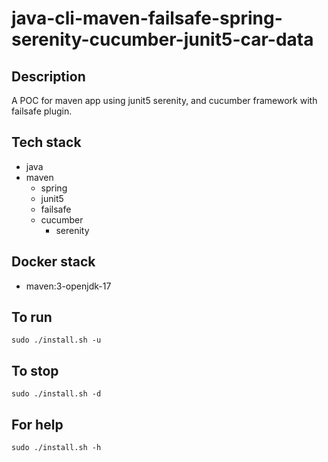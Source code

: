 # java-cli-maven-failsafe-spring-serenity-cucumber-junit5-car-data

## Description
A POC for maven app using junit5
serenity, and cucumber framework with failsafe plugin.

## Tech stack
- java
- maven
	- spring
  - junit5
  - failsafe
  - cucumber
	- serenity


## Docker stack
- maven:3-openjdk-17

## To run
`sudo ./install.sh -u`

## To stop
`sudo ./install.sh -d`

## For help
`sudo ./install.sh -h`
